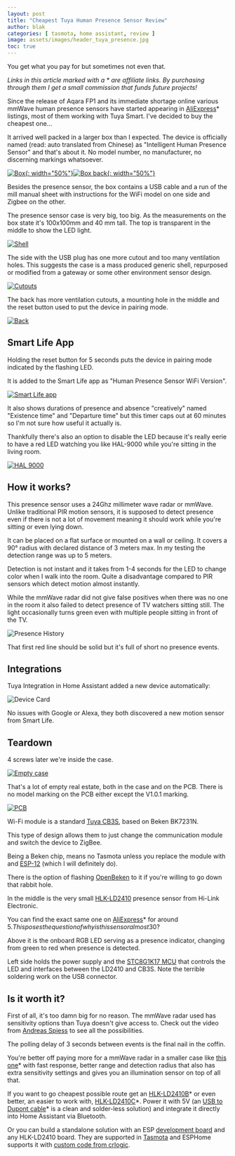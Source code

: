 ```yaml
---
layout: post
title: "Cheapest Tuya Human Presence Sensor Review"
author: blak
categories: [ tasmota, home assistant, review ]
image: assets/images/header_tuya_presence.jpg
toc: true
---
```


You get what you pay for but sometimes not even that.

_Links in this article marked with a * are affiliate links. By purchasing through them I get a small commission that funds future projects!_

Since the release of Aqara FP1 and its immediate shortage online various mmWave human presence sensors have started appearing in [AliExpress](https://best.aliexpress.com/?lan=en&aff_fcid=9872e151f8664fad9910fe05d1ed73e4-1662142118003-01336-_DC4TnYr&tt=CPS_NORMAL&aff_fsk=_DC4TnYr&aff_platform=portals-tool&sk=_DC4TnYr&aff_trace_key=9872e151f8664fad9910fe05d1ed73e4-1662142118003-01336-_DC4TnYr&terminal_id=3f8c776975fd455ba956809c02d71a91)* listings, most of them working with Tuya Smart. I've decided to buy the cheapest one...

It arrived well packed in a larger box than I expected. The device is officially named (read: auto translated from Chinese) as "Intelligent Human Presence Sensor" and that's about it. No model number, no manufacturer, no discerning markings whatsoever.

[![Box](/assets/images/tuya_presence/box.jpg){: width="50%"}](/assets/images/tuya_presence/box.jpg)[![Box back](/assets/images/tuya_presence/box_back.jpg){: width="50%"}](/assets/images/tuya_presence/box_back.jpg)

Besides the presence sensor, the box contains a USB cable and a run of the mill manual sheet with instructions for the WiFi model on one side and Zigbee on the other.

The presence sensor case is very big, too big. As the measurements on the box state it's 100x100mm and 40 mm tall. The top is transparent in the middle to show the LED light.

[![Shell](/assets/images/tuya_presence/shell.jpg)](/assets/images/tuya_presence/shell.jpg)

The side with the USB plug has one more cutout and too many ventilation holes. This suggests the case is a mass produced generic shell, repurposed or modified from a gateway or some other environment sensor design.

[![Cutouts](/assets/images/tuya_presence/cutouts.jpg)](/assets/images/tuya_presence/cutouts.jpg)

The back has more ventilation cutouts, a mounting hole in the middle and the reset button used to put the device in pairing mode.

[![Back](/assets/images/tuya_presence/back.jpg)](/assets/images/tuya_presence/back.jpg)

## Smart Life App

Holding the reset button for 5 seconds puts the device in pairing mode indicated by the flashing LED.

It is added to the Smart Life app as "Human Presence Sensor WiFi Version".

[![Smart Life app](/assets/images/tuya_presence/app.jpg)](/assets/images/tuya_presence/app.jpg)

It also shows durations of presence and absence "creatively" named "Existence time" and "Departure time" but this timer caps out at 60 minutes so I'm not sure how useful it actually is.

Thankfully there's also an option to disable the LED because it's really eerie to have a red LED watching you like HAL-9000 while you're sitting in the living room.

[![HAL 9000](/assets/images/tuya_presence/hal9000.jpg)](/assets/images/tuya_presence/hal9000.jpg)

## How it works?

This presence sensor uses a 24Ghz millimeter wave radar or mmWave. Unlike traditional PIR motion sensors, it is supposed to detect presence even if there is not a lot of movement meaning it should work while you're sitting or even lying down.

It can be placed on a flat surface or mounted on a wall or ceiling. It covers a 90° radius with declared distance of 3 meters max. In my testing the detection range was up to 5 meters.

Detection is not instant and it takes from 1-4 seconds for the LED to change color when I walk into the room. Quite a disadvantage compared to PIR sensors which detect motion almost instantly.

While the mmWave radar did not give false positives when there was no one in the room it also failed to detect presence of TV watchers sitting still. The light occasionally turns green even with multiple people sitting in front of the TV.

![Presence History](/assets/images/tuya_presence/presence_history.jpg)

That first red line should be solid but it's full of short no presence events. 

## Integrations

Tuya Integration in Home Assistant added a new device automatically:

![Device Card](/assets/images/tuya_presence/ha_device_card.jpg)

No issues with Google or Alexa, they both discovered a new motion sensor from Smart Life.

## Teardown

4 screws later we're inside the case.

[![Empty case](/assets/images/tuya_presence/empty_case.jpg)](/assets/images/tuya_presence/empty_case.jpg)

That's a lot of empty real estate, both in the case and on the PCB. There is no model marking on the PCB either except the V1.0.1 marking.

[![PCB](/assets/images/tuya_presence/pcb.jpg)](/assets/images/tuya_presence/pcb.jpg)

Wi-Fi module is a standard [Tuya CB3S](https://developer.tuya.com/en/docs/iot/cb3s?id=Kai94mec0s076), based on Beken BK7231N.

This type of design allows them to just change the communication module and switch the device to ZigBee.

Being a Beken chip, means no Tasmota unless you replace the module with and [ESP-12](https://templates.blakadder.com/ESP-12) (which I will definitely do).

There is the option of flashing [OpenBeken](https://github.com/openshwprojects/OpenBK7231T_App) to it if you're willing to go down that rabbit hole.

In the middle is the very small [HLK-LD2410](https://github.com/ESPresense/ESPresense/files/9189632/HLK-LD2410.user.manual.V1.02.pdf) presence sensor from Hi-Link Electronic.

You can find the exact same one on [AliExpress](https://s.click.aliexpress.com/e/_DB0VZ7V)* for around 5$. This poses the question of why is this sensor almost 30$?

Above it is the onboard RGB LED serving as a presence indicator, changing from green to red when presence is detected.

Left side holds the power supply and the [STC8G1K17 MCU](http://www.stcmicro.com/stc/stc8g1k08.html) that controls the LED and interfaces between the LD2410 and CB3S. Note the terrible soldering work on the USB connector.

## Is it worth it?

First of all, it's too damn big for no reason. The mmWave radar used has sensitivity options than Tuya doesn't give access to. Check out the video from [Andreas Spiess](https://youtu.be/dAzHXpP3FcI) to see all the possibilities.

The polling delay of 3 seconds between events is the final nail in the coffin.

You're better off paying more for a mmWave radar in a smaller case like [this one](https://www.aliexpress.com/item/1005004705672138.html?aff_fcid=2fa397feed0a40a4ba73d8a7b1f474d8-1665611850545-02123-_Dkbiey7&tt=CPS_NORMAL&aff_fsk=_Dkbiey7&aff_platform=shareComponent-detail&sk=_Dkbiey7&aff_trace_key=2fa397feed0a40a4ba73d8a7b1f474d8-1665611850545-02123-_Dkbiey7&terminal_id=3f8c776975fd455ba956809c02d71a91&afSmartRedirect=y)* with fast response, better range and detection radius that also has extra sensitivity settings and gives you an illumination sensor on top of all that.

If you want to go cheapest possible route get an [HLK-LD2410B](https://www.aliexpress.com/item/1005004626411754.html?aff_fcid=28cc27c6add84551895c85aeb7dca059-1676019736358-07567-_DBQUo81&tt=CPS_NORMAL&aff_fsk=_DBQUo81&aff_platform=shareComponent-detail&sk=_DBQUo81&aff_trace_key=28cc27c6add84551895c85aeb7dca059-1676019736358-07567-_DBQUo81&terminal_id=5328bb0326ad4ecea39a5766fa327b23&afSmartRedirect=y)\* or even better, an easier to work with, [HLK-LD2410C](https://www.aliexpress.com/item/1005005069619177.html?aff_fcid=d31373c24402462db9e662fdf05db8ce-1676019598557-09137-_DkC4TnL&tt=CPS_NORMAL&aff_fsk=_DkC4TnL&aff_platform=shareComponent-detail&sk=_DkC4TnL&aff_trace_key=d31373c24402462db9e662fdf05db8ce-1676019598557-09137-_DkC4TnL&terminal_id=5328bb0326ad4ecea39a5766fa327b23&afSmartRedirect=y)\*. Power it with 5V (an [USB to Dupont cable](https://www.aliexpress.com/item/1005004473577920.html?aff_fcid=47656e3005464698acf8794d6977e62e-1676021126150-08164-_Dm8Zcrf&tt=CPS_NORMAL&aff_fsk=_Dm8Zcrf&aff_platform=shareComponent-detail&sk=_Dm8Zcrf&aff_trace_key=47656e3005464698acf8794d6977e62e-1676021126150-08164-_Dm8Zcrf&terminal_id=5328bb0326ad4ecea39a5766fa327b23&afSmartRedirect=y)\* is a clean and solder-less solution) and integrate it directly into Home Assistant via Bluetooth.

Or you can build a standalone solution with an ESP [development board](https://templates.blakadder.com/diy#development_board) and any HLK-LD2410 board. They are supported in [Tasmota](https://github.com/arendst/Tasmota/blob/development/tasmota/tasmota_xsns_sensor/xsns_102_ld2410.ino) and ESPHome supports it with [custom code from crlogic](https://community.home-assistant.io/t/mmwave-wars-one-sensor-module-to-rule-them-all/453260/2).
